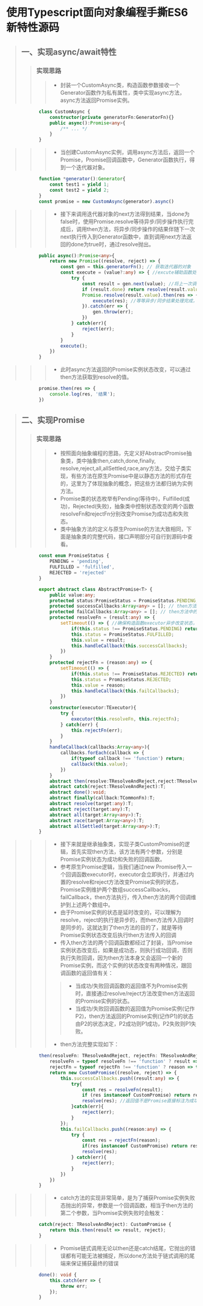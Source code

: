 # 使用Typescript面向对象编程手撕ES6新特性源码
> ## 一、实现async/await特性
>> ### 实现思路
>>> * 封装一个CustomAsync类，构造函数参数接收一个Generator函数作为私有属性，类中实现async方法，async方法返回Promise实例。  
```typescript
            class CustomAsync {
                constructor(private generatorFn:GeneratorFn){}
                public async():Promise<any>{
                    /** ... */
                }
            }
```
>>> * 当创建CustomAsync实例，调用async方法后，返回一个Promise，Promise回调函数中，Generator函数执行，得到一个迭代器对象。  
```typescript
            function *generator():Generator{
                const test1 = yield 1;
                const test2 = yield 2;
            }
            const promise = new CustomAsync(generator).async()
```
>>> * 接下来调用迭代器对象的next方法得到结果，当done为false时，使用Promise.resolve等待异步/同步操作执行完成后，调用then方法，将异步/同步操作的结果伴随下一次next执行传入到Generator函数中，直到调用next方法返回的done为true时，通过resolve抛出。  
```typescript
            public async():Promise<any>{
                return new Promise((resolve, reject) => {
                    const gen = this.generatorFn(); // 获取迭代器的对象
                    const execute = (value?:any) => { //excute辅助函数处理每次next调用逻辑
                        try {
                            const result = gen.next(value); //将上一次调用next接收的结果，作为上一Generator函数yield的返回值，相当于语法糖await的返回值
                            if (result.done) return resolve(result.value);
                            Promise.resolve(result.value).then(res => {
                                execute(res); //等等异步/同步结果处理完成，将该结果传入下一次调用逻辑
                            }).catch(err => {
                                gen.throw(err);
                            })
                        } catch(err){
                            reject(err);
                        }
                    }
                    execute();
                })
            }
```
>>> * 此时async方法返回的Promise实例状态改变，可以通过then方法获取到resolve的值。  
```typescript
            promise.then(res => {
                console.log(res, '结果');
            })
```

> ## 二、实现Promise
>> ### 实现思路
>>> * 按照面向抽象编程的思路，先定义好AbstractPromise抽象类，类中抽象then,catch,done,finally, resolve,reject,all,allSettled,race,any方法，交给子类实现，有些方法在原生Promise中是以静态方法的形式存在的，这里为了体现抽象的概念，把这些方法都归纳为实例方法。
>>> * Promise类的状态枚举有Pending(等待中)，Fulfilled(成功)，Rejected(失败)，抽象类中控制状态改变的两个函数resolveFn和rejectFn分别改变Promise为成功态和失败态。
>>> * 类中抽象方法的定义与原生Promise的方法大致相同，下面是抽象类的完整代码，接口声明部分可自行到源码中查看。  
```typescript
            const enum PromiseStatus {
                PENDING = 'pending',
                FULFILLED = 'fulfilled',
                REJECTED = 'rejected'
            }

            export abstract class AbstractPromise<T> {
                public value:any;
                protected status:PromiseStatus = PromiseStatus.PENDING;
                protected successCallbacks:Array<any> = []; // then方法中的第一个回调集合(成功)
                protected failCallbacks:Array<any> = []; // then方法中的第二个回调集合(失败)
                protected resolveFn = (result:any) => { 
                    setTimeout(() => { //确保构造函数executor异步改变状态，如果不用setTimeout，executor中同步改变状态会导致回调数组一直为空
                        if(this.status !== PromiseStatus.PENDING) return;
                        this.status = PromiseStatus.FULFILLED;
                        this.value = result;
                        this.handleCallback(this.successCallbacks);
                    })
                }
                protected rejectFn = (reason:any) => {
                    setTimeout(() => { 
                        if(this.status !== PromiseStatus.REJECTED) return;
                        this.status = PromiseStatus.REJECTED;
                        this.value = reason;
                        this.handleCallback(this.failCallbacks);
                    })
                }
                constructor(executor:TExecutor){
                    try {
                        executor(this.resolveFn, this.rejectFn);
                    } catch(err) {
                        this.rejectFn(err);
                    }
                }
                handleCallback(callbacks:Array<any>){
                    callbacks.forEach(callback => {
                        if(typeof callback !== 'function') return;
                        callback(this.value);
                    })
                }
                abstract then(resolve:TResolveAndReject,reject:TResolveAndReject):T;
                abstract catch(reject:TResolveAndReject):T;
                abstract done():void;
                abstract finally(callback:TCommonFn):T;
                abstract resolve(target:any):T;
                abstract reject(target:any):T;
                abstract all(target:Array<any>):T;
                abstract race(target:Array<any>):T;
                abstract allSettled(target:Array<any>):T;
            }
```
>>> * 接下来就是继承抽象类，实现子类CustomPromise的逻辑，首先实现then方法，该方法有两个参数，分别是Promise实例状态为成功和失败的回调函数。
>>> * 参考原生Promise逻辑，当我们通过new Promise传入一个回调函数executor时，executor会立即执行，并通过内置的resolve和reject方法改变Promise实例的状态，Promise实例维护两个数组successCallbacks，failCallback，then方法执行，传入then方法的两个回调维护到上述两个数组中。
>>> * 由于Promise实例的状态是延时改变的，可以理解为resolve，reject的执行是异步的，而then方法传入回调时是同步的，这就达到了then方法的目的了，就是等待Promise实例状态改变后执行then方法传入的回调
>>> * 传入then方法的两个回调函数都经过了封装，当Promise实例状态改变后，如果是成功态，则执行成功回调，否则执行失败回调，因为then方法本身又会返回一个新的Promise实例，而这个实例的状态改变有两种情况，跟回调函数的返回值有关：
>>>> * 当成功/失败回调函数的返回值不为Promise实例时，直接通过resolve/reject方法改变then方法返回的Promise实例的状态。
>>>> * 当成功/失败回调函数的返回值为Promise实例(记作P2)，then方法返回的Promise实例(记作P1)的状态由P2的状态决定，P2成功则P1成功，P2失败则P1失败。
>>> * then方法完整实现如下：
```typescript
            then(resolveFn: TResolveAndReject, rejectFn: TResolveAndReject): CustomPromise {
                resolveFn = typeof resolveFn !== 'function' ? result => result : resolveFn;
                rejectFn = typeof rejectFn !== 'function' ? reason => this.rejectFn(reason) : rejectFn;
                return new CustomPromise((resolve, reject) => {
                    this.successCallbacks.push((result:any) => {
                        try{
                            const res = resolveFn(result);
                            if (res instanceof CustomPromise) return res.then(resolve, reject); // 本Promise实例的状态由返回返回值的Promise决定
                            resolve(res); //返回值不是Promise直接标注为成功态
                        }catch(err){
                            reject(err);
                        }
                    });
                    this.failCallbacks.push((reason:any) => {
                        try {
                            const res = rejectFn(reason);
                            if(res instanceof CustomPromise) return res.then(resolve, reject);
                            resolve(res);
                        } catch(err){
                            reject(err);
                        }
                    })
                })
            }
```
>>> * catch方法的实现非常简单，是为了捕获Promise实例失败态抛出的异常，参数是一个回调函数，相当于then方法的第二个参数，当Promise实例失败时会触发：
```typescript
            catch(reject: TResolveAndReject): CustomPromise {
                return this.then(result => result, reject);
            }
```
>>> * Promise链式调用无论以then还是catch结尾，它抛出的错误都有可能无法被捕捉，所以done方法处于链式调用的尾端来保证捕获最终的错误
```typescript
            done(): void {
                this.catch(err => {
                    throw err;
                });
            }
```


